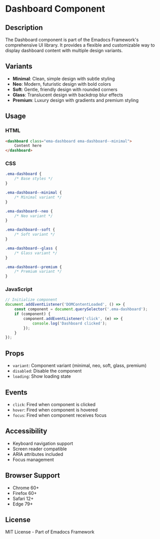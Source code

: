 # Dashboard Component

## Description
The Dashboard component is part of the Emadocs Framework's comprehensive UI library. It provides a flexible and customizable way to display dashboard content with multiple design variants.

## Variants
- **Minimal**: Clean, simple design with subtle styling
- **Neo**: Modern, futuristic design with bold colors
- **Soft**: Gentle, friendly design with rounded corners
- **Glass**: Translucent design with backdrop blur effects
- **Premium**: Luxury design with gradients and premium styling

## Usage

### HTML
```html
<dashboard class="ema-dashboard ema-dashboard--minimal">
    Content here
</dashboard>
```

### CSS
```css
.ema-dashboard {
    /* Base styles */
}

.ema-dashboard--minimal {
    /* Minimal variant */
}

.ema-dashboard--neo {
    /* Neo variant */
}

.ema-dashboard--soft {
    /* Soft variant */
}

.ema-dashboard--glass {
    /* Glass variant */
}

.ema-dashboard--premium {
    /* Premium variant */
}
```

### JavaScript
```javascript
// Initialize component
document.addEventListener('DOMContentLoaded', () => {
    const component = document.querySelector('.ema-dashboard');
    if (component) {
        component.addEventListener('click', (e) => {
            console.log('Dashboard clicked');
        });
    }
});
```

## Props
- `variant`: Component variant (minimal, neo, soft, glass, premium)
- `disabled`: Disable the component
- `loading`: Show loading state

## Events
- `click`: Fired when component is clicked
- `hover`: Fired when component is hovered
- `focus`: Fired when component receives focus

## Accessibility
- Keyboard navigation support
- Screen reader compatible
- ARIA attributes included
- Focus management

## Browser Support
- Chrome 60+
- Firefox 60+
- Safari 12+
- Edge 79+

## License
MIT License - Part of Emadocs Framework
